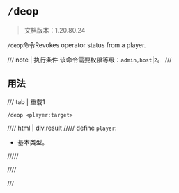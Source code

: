 # `/deop`

> 文档版本：1.20.80.24

`/deop`命令Revokes operator status from a player.

/// note | 执行条件
该命令需要权限等级：`admin,host`|`2`。
///

## 用法

/// tab | 重载1
```mcfunction
/deop <player:target>
```

//// html | div.result
///// define
`player`: <!-- md:samp target -->

- 基本类型。


/////

////

///
